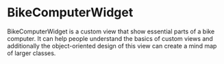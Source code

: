 # BikeComputerWidget
BikeComputerWidget is a custom view that show essential parts of a bike computer. 
It can help people understand the basics of custom views and additionally the object-oriented 
design of this view can create a mind map of larger classes.
